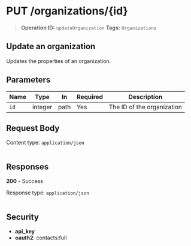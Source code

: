 # PUT /organizations/{id}

> **Operation ID:** `updateOrganization`
> **Tags:** `Organizations`

## Update an organization

Updates the properties of an organization.

## Parameters

| Name | Type | In | Required | Description |
|------|------|-------|----------|-------------|
| `id` | integer | path | Yes | The ID of the organization |

## Request Body

Content type: `application/json`

```

```

## Responses

**200** - Success

Response type: `application/json`

```

```


## Security

- **api_key**
- **oauth2**: contacts:full